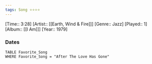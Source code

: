 ```yaml
---
tags: Song ⭐⭐⭐⭐ 
---
```

[Time:: 3:28]
[Artist:: [[Earth, Wind & Fire]]]
[Genre:: Jazz]
[Played:: 1]
[Album:: [[I Am]]]
[Year:: 1979]
### Dates
````dataview
TABLE Favorite_Song
WHERE Favorite_Song = "After The Love Has Gone"
````